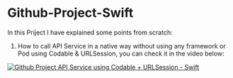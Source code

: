 # Github-Project-Swift
In this Priject I have explained some points from scratch:
1. How to call API Service in a native way without using any framework or Pod using Codable & URLSession, you can check it in the video below: 

[![Github Project API Service using Codable + URLSession - Swift](https://user-images.githubusercontent.com/26345314/154846403-30b940e7-6a8e-4090-9d4a-6e06e5e27190.png)](https://www.youtube.com/watch?v=CLwZxqJWm4A&list=PLcqMcXfu9uXOCmg8vKpFVHaxWLnujcakV&index=1&t=4s "Github Project API Service using Codable + URLSession - Swift")
